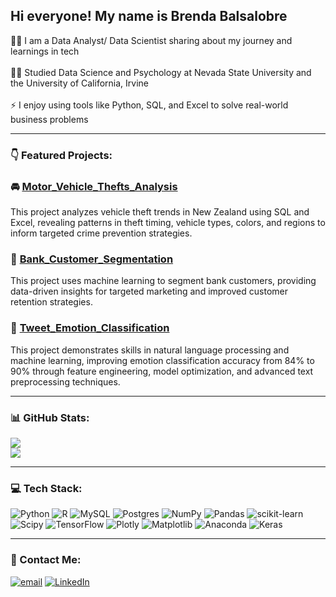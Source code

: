## Hi everyone! My name is Brenda Balsalobre

👩‍💻 I am a Data Analyst/ Data Scientist sharing about my journey and learnings in tech<br><br>
👩‍🎓 Studied Data Science and Psychology at Nevada State University and the University of California, Irvine<br><br>
⚡ I enjoy using tools like Python, SQL, and Excel to solve real-world business problems

--- 

### 👇 Featured Projects:
 
### 🚘 [Motor_Vehicle_Thefts_Analysis](https://github.com/brendabalsalobre/Motor_Vehicle_Thefts_Analysis)
This project analyzes vehicle theft trends in New Zealand using SQL and Excel, revealing patterns in theft timing, vehicle types, colors, and regions to inform targeted crime prevention strategies.
 
### 🏦 [Bank_Customer_Segmentation](https://github.com/brendabalsalobre/Bank_Customer_Segmentation)
This project uses machine learning to segment bank customers, providing data-driven insights for targeted marketing and improved customer retention strategies.
 
### 💬 [Tweet_Emotion_Classification](https://github.com/brendabalsalobre/Tweet_Emotion_Classification)
This project demonstrates skills in natural language processing and machine learning, improving emotion classification accuracy from 84% to 90% through feature engineering, model optimization, and advanced text preprocessing techniques.

---
### 📊 GitHub Stats:
![](https://github-readme-stats.vercel.app/api?username=brendabalsalobre&theme=tokyonight&hide_border=false&include_all_commits=false&count_private=false)<br/>
[![](https://visitcount.itsvg.in/api?id=brendabalsalobre&icon=0&color=0)](https://visitcount.itsvg.in)

---
### 💻 Tech Stack:
![Python](https://img.shields.io/badge/python-3670A0?style=for-the-badge&logo=python&logoColor=ffdd54) ![R](https://img.shields.io/badge/r-%23276DC3.svg?style=for-the-badge&logo=r&logoColor=white) ![MySQL](https://img.shields.io/badge/mysql-4479A1.svg?style=for-the-badge&logo=mysql&logoColor=white) ![Postgres](https://img.shields.io/badge/postgres-%23316192.svg?style=for-the-badge&logo=postgresql&logoColor=white) ![NumPy](https://img.shields.io/badge/numpy-%23013243.svg?style=for-the-badge&logo=numpy&logoColor=white) ![Pandas](https://img.shields.io/badge/pandas-%23150458.svg?style=for-the-badge&logo=pandas&logoColor=white) ![scikit-learn](https://img.shields.io/badge/scikit--learn-%23F7931E.svg?style=for-the-badge&logo=scikit-learn&logoColor=white) ![Scipy](https://img.shields.io/badge/SciPy-%230C55A5.svg?style=for-the-badge&logo=scipy&logoColor=%white) ![TensorFlow](https://img.shields.io/badge/TensorFlow-%23FF6F00.svg?style=for-the-badge&logo=TensorFlow&logoColor=white) ![Plotly](https://img.shields.io/badge/Plotly-%233F4F75.svg?style=for-the-badge&logo=plotly&logoColor=white) ![Matplotlib](https://img.shields.io/badge/Matplotlib-%23ffffff.svg?style=for-the-badge&logo=Matplotlib&logoColor=black) ![Anaconda](https://img.shields.io/badge/Anaconda-%2344A833.svg?style=for-the-badge&logo=anaconda&logoColor=white) ![Keras](https://img.shields.io/badge/Keras-%23D00000.svg?style=for-the-badge&logo=Keras&logoColor=white) 

---
### 📧 Contact Me:
[![email](https://img.shields.io/badge/Email-D14836?logo=gmail&logoColor=white)](mailto:brendabalsalobre@outlook.com) 
[![LinkedIn](https://img.shields.io/badge/LinkedIn-%230077B5.svg?logo=linkedin&logoColor=white)](https://linkedin.com/in/brendabalsalobre)


